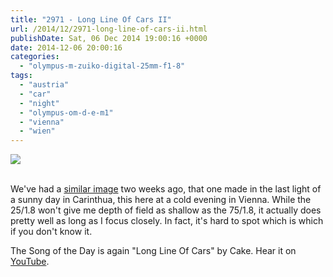 ```yaml
---
title: "2971 - Long Line Of Cars II"
url: /2014/12/2971-long-line-of-cars-ii.html
publishDate: Sat, 06 Dec 2014 19:00:16 +0000
date: 2014-12-06 20:00:16
categories: 
  - "olympus-m-zuiko-digital-25mm-f1-8"
tags: 
  - "austria"
  - "car"
  - "night"
  - "olympus-om-d-e-m1"
  - "vienna"
  - "wien"
---
```

<div class="container">
<div class="center"><a target="_blank" href="https://d25zfm9zpd7gm5.cloudfront.net/1200x1200/2014/20141112_182120_lr.jpg"><img src="https://d25zfm9zpd7gm5.cloudfront.net/0600x0600/2014/20141112_182120_lr.jpg" /></a></div>
</div>
<br />

We've had a <a href="/2014/11/2958-long-line-of-cars-i.html" target="_blank">similar image</a> two weeks ago, that one made in the last light of a sunny day in Carinthua, this here at a cold evening in Vienna. While the 25/1.8 won't give me depth of field as shallow as the 75/1.8, it actually does pretty well as long as I focus closely. In fact, it's hard to spot which is which if you don't know it.

The Song of the Day is again "Long Line Of Cars" by Cake. Hear it on <a href="https://www.youtube.com/watch?v=-3wFxuuG-y0" target="_blank">YouTube</a>.
